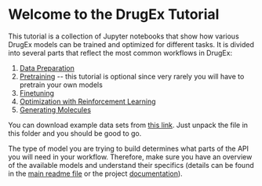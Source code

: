 # Welcome to the DrugEx Tutorial

This tutorial is a collection of Jupyter notebooks that show how various DrugEx models can be trained and optimized for different tasks. It is divided into several parts that reflect the most common workflows in DrugEx:

1. [Data Preparation](datasets.ipynb)
2. [Pretraining](pretraining.ipynb) -- this tutorial is optional since very rarely you will have to pretrain your own models
3. [Finetuning](finetuning.ipynb)
4. [Optimization with Reinforcement Learning](rl_optimization.ipynb)
5. [Generating Molecules](generation.ipynb)

You can download example data sets from [this link](Datalink). Just unpack the file in this folder and you should be good to go.

The type of model you are trying to build determines what parts of the API you will need in your workflow. Therefore, make sure you have an overview of the available models and understand their specifics (details can be found in the [main readme file](../README.md) or the project [documentation](TODO)).